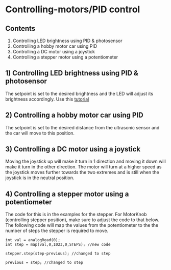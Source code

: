 # Controlling-motors/PID control
## Contents
1) Controlling LED brightness using PID & photosensor
2) Controlling a hobby motor car using PID
3) Controlling a DC motor using a joystick
4) Controlling a stepper motor using a potentiometer

## 1) Controlling LED brightness using PID & photosensor
The setpoint is set to the desired brightness and the LED will adjust its brightness accordingly.
Use this [tutorial](http://www.yilectronics.com/Tutorials/Arduino_Basics/Tutorial_5_PID_Photocell/PIDPhotocell.html)

## 2) Controlling a hobby motor car using PID
The setpoint is set to the desired distance from the ultrasonic sensor and the car will move to this position.

## 3) Controlling a DC motor using a joystick
Moving the joystick up will make it turn in 1 direction and moving it down will make it turn in the other direction. The motor will turn at a higher speed as the joystick moves further towards the two extremes and is still when the joystick is in the neutral position. 

## 4) Controlling a stepper motor using a potentiometer
The code for this is in the examples for the stepper. 
For MotorKnob (controlling stepper position), make sure to adjust the code to that below. The following code will map the values from the potentiometer to the the number of steps the stepper is required to move.
```
int val = analogRead(0);
int step = map(val,0,1023,0,STEPS); //new code

stepper.step(step-previous); //changed to step

previous = step; //changed to step
```
